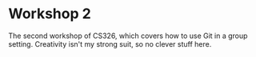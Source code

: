 # Workshop 2

The second workshop of CS326, which covers how to use Git in a group setting.
Creativity isn't my strong suit, so no clever stuff here.
